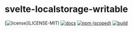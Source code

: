 # svelte-localstorage-writable

[![license](https://img.shields.io/badge/license-MIT%2FApache--2.0-blue")](LICENSE-MIT)
[![docs](https://img.shields.io/badge/docs-typescript-blue.svg)](https://nathanfaucett.github.io/svelte-localstorage-writable/)
[![npm (scoped)](https://img.shields.io/npm/v/@nathanfaucett/option)](https://www.npmjs.com/package/@nathanfaucett/option)
[![build](https://github.com/nathanfaucett/svelte-localstorage-writable/workflows/test.yml/badge.svg)](https://github.com/nathanfaucett/svelte-localstorage-writable/actions?query=workflow%3ATest)

